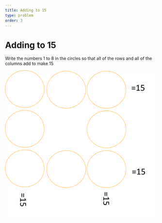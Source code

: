 ```yaml
---
title: Adding to 15
type: problem
order: 3
---
```


# Adding to 15

Write the numbers 1 to 8 in the circles so that all of the rows and all of the columns add to make 15

![](../../images/adding-to-15.png)

